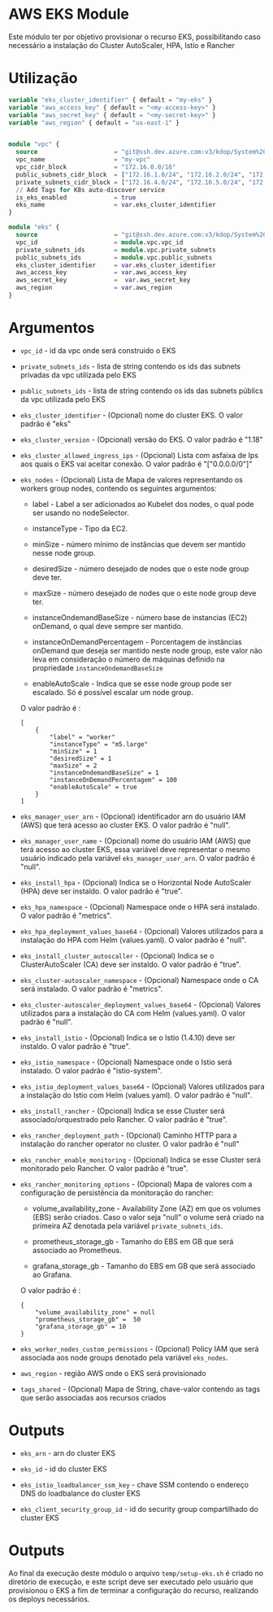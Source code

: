 # AWS EKS Module

Este módulo ter por objetivo provisionar o recurso EKS, possibilitando caso necessário a instalação do Cluster AutoScaler, HPA, Istio e Rancher

# Utilização

```terraform
variable "eks_cluster_identifier" { default = "my-eks" }
variable "aws_access_key" { default = "<my-access-key>" }
variable "aws_secret_key" { default = "<my-secret-key>" }
variable "aws_region" { default = "us-east-1" }


module "vpc" {
  source                     = "git@ssh.dev.azure.com:v3/kdop/System%20Team/terraform-modules//provider/aws/vpc"
  vpc_name                   = "my-vpc"
  vpc_cidr_block             = "172.16.0.0/16"
  public_subnets_cidr_block  = ["172.16.1.0/24", "172.16.2.0/24", "172.16.3.0/24"]
  private_subnets_cidr_block = ["172.16.4.0/24", "172.16.5.0/24", "172.16.6.0/24"]
  // Add Tags for K8s auto-discover service
  is_eks_enabled             = true
  eks_name                   = var.eks_cluster_identifier
}

module "eks" {
  source                     = "git@ssh.dev.azure.com:v3/kdop/System%20Team/terraform-modules//provider/aws/eks"
  vpc_id                     = module.vpc.vpc_id
  private_subnets_ids        = module.vpc.private_subnets
  public_subnets_ids         = module.vpc.public_subnets
  eks_cluster_identifier     = var.eks_cluster_identifier
  aws_access_key             = var.aws_access_key
  aws_secret_key             =  var.aws_secret_key
  aws_region                 = var.aws_region
}
```

# Argumentos

* `vpc_id` - id da vpc onde será construido o EKS

* `private_subnets_ids` - lista de string contendo os ids das subnets privadas da vpc utilizada pelo EKS

* `public_subnets_ids` - lista de string contendo os ids das subnets públics da vpc utilizada pelo EKS

* `eks_cluster_identifier` - (Opcional) nome do cluster EKS. O valor padrão é "eks"

* `eks_cluster_version` - (Opcional) versão do EKS. O valor padrão é "1.18"

* `eks_cluster_allowed_ingress_ips` - (Opcional) Lista com asfaixa de Ips aos quais o EKS vai aceitar conexão. O valor padrão é "["0.0.0.0/0"]"

* `eks_nodes` - (Opcional) Lista de Mapa de valores representando os workers group nodes, contendo os seguintes argumentos:

    * label - Label a ser adicionados ao Kubelet dos nodes, o qual pode ser usando no nodeSelector.

    * instanceType - Tipo da EC2.

    * minSize - número mínimo de instâncias que devem ser mantido nesse node group.

    * desiredSize - número desejado de nodes que o este node group deve ter.

    * maxSize - número desejado de nodes que o este node group deve ter.

    * instanceOndemandBaseSize - número base de instancias (EC2) onDemand, o qual deve sempre ser mantido.

    * instanceOnDemandPercentagem - Porcentagem de instâncias onDemand que deseja ser mantido neste node group, este valor não leva em consideração o número de máquinas definido na propriedade `instanceOndemandBaseSize`

    * enableAutoScale - Indica que se esse node group pode ser escalado. Só é possível escalar um node group.

    O valor padrão é : 
    ```
    [ 
        {
            "label" = "worker"
            "instanceType" = "m5.large"
            "minSize" = 1
            "desiredSize" = 1
            "maxSize" = 2
            "instanceOndemandBaseSize" = 1
            "instanceOnDemandPercentagem" = 100
            "enableAutoScale" = true
        }
    ]
    ``` 

* `eks_manager_user_arn` - (Opcional) identificador arn do usuário IAM (AWS) que terá acesso ao cluster EKS. O valor padrão é "null".

* `eks_manager_user_name` - (Opcional) nome do usuário IAM (AWS) que terá acesso ao cluster EKS, essa variável deve representar o mesmo usuário indicado pela variável `eks_manager_user_arn`. O valor padrão é "null".

* `eks_install_hpa` - (Opcional) Indica se o Horizontal Node AutoScaler (HPA) deve ser instaldo. O valor padrão é "true".

* `eks_hpa_namespace` - (Opcional) Namespace onde o HPA será instalado. O valor padrão é "metrics".

* `eks_hpa_deployment_values_base64` - (Opcional) Valores utilizados para a instalação do HPA com Helm (values.yaml). O valor padrão é "null".

* `eks_install_cluster_autoscaller` - (Opcional) Indica se o ClusterAutoScaler (CA) deve ser instaldo. O valor padrão é "true".

* `eks_cluster-autoscaler_namespace` - (Opcional) Namespace onde o CA será instalado. O valor padrão é "metrics".

* `eks_cluster-autoscaler_deployment_values_base64` - (Opcional) Valores utilizados para a instalação do CA com Helm (values.yaml). O valor padrão é "null".

* `eks_install_istio` - (Opcional) Indica se o Istio (1.4.10) deve ser instaldo. O valor padrão é "true".

* `eks_istio_namespace` - (Opcional) Namespace onde o Istio será instalado. O valor padrão é "istio-system".

* `eks_istio_deployment_values_base64` - (Opcional) Valores utilizados para a instalação do Istio com Helm (values.yaml). O valor padrão é "null".

* `eks_install_rancher` - (Opcional) Indica se esse Cluster será associado/orquestrado pelo Rancher. O valor padrão é "true".

* `eks_rancher_deployment_path` - (Opcional) Caminho HTTP para a instalação do rancher operator no cluster. O valor padrão é "null"

* `eks_rancher_enable_monitoring` - (Opcional) Indica se esse Cluster será monitorado pelo Rancher. O valor padrão é "true".

* `eks_rancher_monitoring_options` - (Opcional) Mapa de valores com a configuração de persistência da monitoração do rancher:

    * volume_availability_zone - Availability Zone (AZ) em que os volumes (EBS) serão criados. Caso o valor seja "null" o volume será criado na primeira AZ denotada pela variável `private_subnets_ids`.

    * prometheus_storage_gb - Tamanho do EBS em GB que será associado ao Prometheus.

    * grafana_storage_gb - Tamanho do EBS em GB que será associado ao Grafana.

    O valor padrão é : 
    ```
   {
        "volume_availability_zone" = null
        "prometheus_storage_gb" =  50
        "grafana_storage_gb" = 10
   } 
    ``` 

* `eks_worker_nodes_custom_permissions` - (Opcional) Policy IAM que será associada aos node groups denotado pela variável `eks_nodes`.

* `aws_region` - região AWS onde o EKS será provisionado

* `tags_shared` - (Opcional) Mapa de String, chave-valor contendo as tags que serão associadas aos recursos criados

# Outputs

* `eks_arn` - arn do cluster EKS

* `eks_id` - id do cluster EKS

* `eks_istio_loadbalancer_ssm_key` - chave SSM contendo o endereço DNS do loadbalance do cluster EKS

* `eks_client_security_group_id` - id do security group compartilhado do cluster EKS

# Outputs

Ao final da execução deste módulo o arquivo `temp/setup-eks.sh` é criado no diretório de execução, e este script deve ser executado pelo usuário que provisionou o EKS a fim de terminar a configuração do recurso, realizando os deploys necessários.
